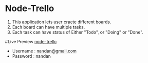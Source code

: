 # Node-Trello
1. This application lets user craete different boards.
2. Each board can have multiple tasks.
3. Each task can have status of Either "Todo", or "Doing" or "Done".

#Live Preview
[node-trello](https://node-trello.herokuapp.com/logout)
* Username : nandan@gmail.com
* Password : nandan
